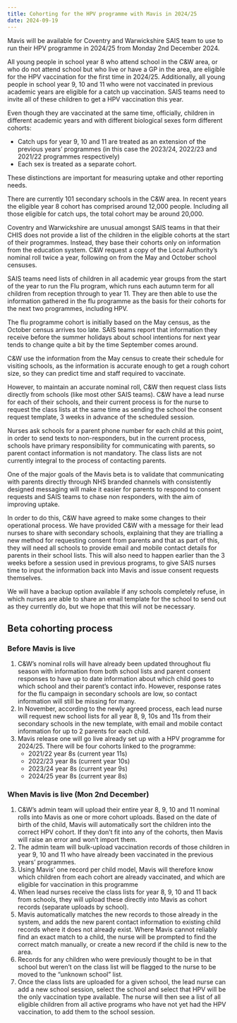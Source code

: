 ```yaml
---
title: Cohorting for the HPV programme with Mavis in 2024/25
date: 2024-09-19
---
```


Mavis will be available for Coventry and Warwickshire SAIS team to use to run their HPV programme in 2024/25 from Monday 2nd December 2024.

All young people in school year 8 who attend school in the C&W area, or who do not attend school but who live or have a GP in the area, are eligible for the HPV vaccination for the first time in 2024/25. Additionally, all young people in school year 9, 10 and 11 who were not vaccinated in previous academic years are eligible for a catch up vaccination. SAIS teams need to invite all of these children to get a HPV vaccination this year.

Even though they are vaccinated at the same time, officially, children in different academic years and with different biological sexes form different cohorts:

- Catch ups for year 9, 10 and 11 are treated as an extension of the previous years’ programmes (in this case the 2023/24, 2022/23 and 2021/22 programmes respectively)
- Each sex is treated as a separate cohort.

These distinctions are important for measuring uptake and other reporting needs.

There are currently 101 secondary schools in the C&W area. In recent years the eligible year 8 cohort has comprised around 12,000 people. Including all those eligible for catch ups, the total cohort may be around 20,000.

Coventry and Warwickshire are unusual amongst SAIS teams in that their CHIS does not provide a list of the children in the eligible cohorts at the start of their programmes. Instead, they base their cohorts only on information from the education system. C&W request a copy of the Local Authority’s nominal roll twice a year, following on from the May and October school censuses.

SAIS teams need lists of children in all academic year groups from the start of the year to run the Flu program, which runs each autumn term for all children from reception through to year 11. They are then able to use the information gathered in the flu programme as the basis for their cohorts for the next two programmes, including HPV.

The flu programme cohort is initially based on the May census, as the October census arrives too late. SAIS teams report that information they receive before the summer holidays about school intentions for next year tends to change quite a bit by the time September comes around.

C&W use the information from the May census to create their schedule for visiting schools, as the information is accurate enough to get a rough cohort size, so they can predict time and staff required to vaccinate.

However, to maintain an accurate nominal roll, C&W then request class lists directly from schools (like most other SAIS teams). C&W have a lead nurse for each of their schools, and their current process is for the nurse to request the class lists at the same time as sending the school the consent request template, 3 weeks in advance of the scheduled session.

Nurses ask schools for a parent phone number for each child at this point, in order to send texts to non-responders, but in the current process, schools have primary responsibility for communicating with parents, so parent contact information is not mandatory. The class lists are not currently integral to the process of contacting parents.

One of the major goals of the Mavis beta is to validate that communicating with parents directly through NHS branded channels with consistently designed messaging will make it easier for parents to respond to consent requests and SAIS teams to chase non responders, with the aim of improving uptake.

In order to do this, C&W have agreed to make some changes to their operational process. We have provided C&W with a message for their lead nurses to share with secondary schools, explaining that they are trialling a new method for requesting consent from parents and that as part of this, they will need all schools to provide email and mobile contact details for parents in their school lists. This will also need to happen earlier than the 3 weeks before a session used in previous programs, to give SAIS nurses time to input the information back into Mavis and issue consent requests themselves.

We will have a backup option available if any schools completely refuse, in which nurses are able to share an email template for the school to send out as they currently do, but we hope that this will not be necessary.

## Beta cohorting process

### Before Mavis is live

1. C&W’s nominal rolls will have already been updated throughout flu season with information from both school lists and parent consent responses to have up to date information about which child goes to which school and their parent’s contact info. However, response rates for the flu campaign in secondary schools are low, so contact information will still be missing for many.
2. In November, according to the newly agreed process, each lead nurse will request new school lists for all year 8, 9, 10s and 11s from their secondary schools in the new template, with email and mobile contact information for up to 2 parents for each child.
3. Mavis release one will go live already set up with a HPV programme for 2024/25. There will be four cohorts linked to the programme:
   - 2021/22 year 8s (current year 11s)
   - 2022/23 year 8s (current year 10s)
   - 2023/24 year 8s (current year 9s)
   - 2024/25 year 8s (current year 8s)

### When Mavis is live (Mon 2nd December)

1. C&W’s admin team will upload their entire year 8, 9, 10 and 11 nominal rolls into Mavis as one or more cohort uploads. Based on the date of birth of the child, Mavis will automatically sort the children into the correct HPV cohort. If they don’t fit into any of the cohorts, then Mavis will raise an error and won’t import them.
2. The admin team will bulk-upload vaccination records of those children in year 9, 10 and 11 who have already been vaccinated in the previous years’ programmes.
3. Using Mavis’ one record per child model, Mavis will therefore know which children from each cohort are already vaccinated, and which are eligible for vaccination in this programme
4. When lead nurses receive the class lists for year 8, 9, 10 and 11 back from schools, they will upload these directly into Mavis as cohort records (separate uploads by school).
5. Mavis automatically matches the new records to those already in the system, and adds the new parent contact information to existing child records where it does not already exist. Where Mavis cannot reliably find an exact match to a child, the nurse will be prompted to find the correct match manually, or create a new record if the child is new to the area.
6. Records for any children who were previously thought to be in that school but weren’t on the class list will be flagged to the nurse to be moved to the “unknown school” list.
7. Once the class lists are uploaded for a given school, the lead nurse can add a new school session, select the school and select that HPV will be the only vaccination type available. The nurse will then see a list of all eligible children from all active programs who have not yet had the HPV vaccination, to add them to the school session.
